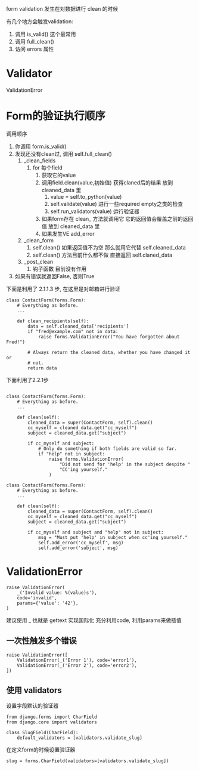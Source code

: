 form validation 发生在对数据进行 clean 的时候

有几个地方会触发validation:
1. 调用 is_valid() 这个最常用
2. 调用 full_clean()
3. 访问 errors 属性

# Validator #
ValidationError 

# Form的验证执行顺序 #
调用顺序
1. 你调用 form.is_valid()
2. 发现还没有clean过, 调用 self.full_clean()
	1. _clean_fields
		1. for 每个field
			1. 获取它的value
			2. 调用field.clean(value,初始值) 获得claned后的结果 放到 cleaned_data 里
				1. value = self.to_python(value)
				2. self.validate(value) 进行一些required empty之类的检查
				3. self.run_validators(value) 运行验证器
			3. 如果form存在 clean_<fieldname> 方法就调用它 它的返回值会覆盖之前的返回值 放到 cleaned_data 里
			4. 如果发生VE add_error
	2. _clean_form
		1. self.clean() 如果返回值不为空 那么就用它代替 self.cleaned_data
		2. self.clean() 方法目前什么都不做 直接返回 self.claned_data
	3. _post_clean
		1. 钩子函数 目前没有作用
3. 如果有错误就返回False, 否则True

下面是利用了 2.1.1.3 步, 在这里是对邮箱进行验证
```
class ContactForm(forms.Form):
    # Everything as before.
    ...

    def clean_recipients(self):
        data = self.cleaned_data['recipients']
        if "fred@example.com" not in data:
            raise forms.ValidationError("You have forgotten about Fred!")

        # Always return the cleaned data, whether you have changed it or
        # not.
        return data
```


下面利用了2.2.1步
```

class ContactForm(forms.Form):
    # Everything as before.
    ...

    def clean(self):
        cleaned_data = super(ContactForm, self).clean()
        cc_myself = cleaned_data.get("cc_myself")
        subject = cleaned_data.get("subject")

        if cc_myself and subject:
            # Only do something if both fields are valid so far.
            if "help" not in subject:
                raise forms.ValidationError(
                    "Did not send for 'help' in the subject despite "
                    "CC'ing yourself."
                )
```

```
class ContactForm(forms.Form):
    # Everything as before.
    ...

    def clean(self):
        cleaned_data = super(ContactForm, self).clean()
        cc_myself = cleaned_data.get("cc_myself")
        subject = cleaned_data.get("subject")

        if cc_myself and subject and "help" not in subject:
            msg = "Must put 'help' in subject when cc'ing yourself."
            self.add_error('cc_myself', msg)
            self.add_error('subject', msg)
```



# ValidationError #
```
raise ValidationError(
    _('Invalid value: %(value)s'),
    code='invalid',
    params={'value': '42'},
)
```
建议使用 _ 也就是 gettext 实现国际化
充分利用code, 利用params来做插值

## 一次性触发多个错误 ##
```
raise ValidationError([
    ValidationError(_('Error 1'), code='error1'),
    ValidationError(_('Error 2'), code='error2'),
])
```

## 使用 validators ##
设置字段默认的验证器
```
from django.forms import CharField
from django.core import validators

class SlugField(CharField):
    default_validators = [validators.validate_slug]
```

在定义form的时候设置验证器
```
slug = forms.CharField(validators=[validators.validate_slug])
```


